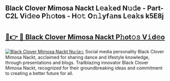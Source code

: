 ## Black Clover Mimosa Nackt L𝚎a𝚔ed N𝚞𝚍e - Part-C2L Vi𝚍𝚎o P𝚑𝚘tos - H𝚘𝚝 O𝚗𝚕yf𝚊ns L𝚎a𝚔s k5E8j

# <h2><a href="http://kf5bbvo.oniu.top/?m=Black+Clover+Mimosa+Nackt">🔗👉 🔴 Black Clover Mimosa Nackt P𝚑ot𝚘𝚜 V𝚒d𝚎o</a></h2>

[![Black Clover Mimosa Nackt Nu𝚍e𝚜](https://i.imgur.com/0qMVB7G.gif)](http://kf5bbvo.oniu.top/?m=Black+Clover+Mimosa+Nackt)
Social media personality Black Clover Mimosa Nackt, acclaimed for sharing dance and lifestyle knowledge, through presentations and blogs. Trailblazing innovator Black Clover Mimosa Nackt, recognized for their groundbreaking ideas and commitment to creating a better future for all.  
